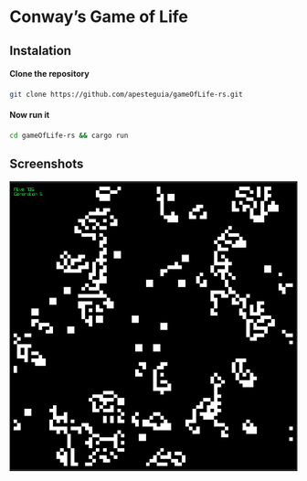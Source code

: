 # Conway’s Game of Life

## Instalation

#### Clone the repository
```bash
git clone https://github.com/apesteguia/gameOfLife-rs.git
```
#### Now run it
```bash
cd gameOfLife-rs && cargo run 
```
## Screenshots
![screenshot.png](screenshot.png)

